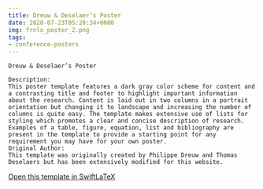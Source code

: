 ```yaml
---
title: Dreuw & Deselaer’s Poster
date: 2020-07-23T05:28:34+0000
img: frnlo_poster_2.png
tags:
- conference-posters
---
```

```
Dreuw & Deselaer’s Poster

Description:
This poster template features a dark gray color scheme for content and a contrasting title and footer to highlight important information about the research. Content is laid out in two columns in a portrait orientation but changing it to landscape and increasing the number of columns is quite easy. The template makes extensive use of lists for styling which promotes a clear and concise description of research. Examples of a table, figure, equation, list and bibliography are present in the template to provide a starting point for any requirement you may have for your own poster.
Original Author:
This template was originally created by Philippe Dreuw and Thomas Deselaers but has been extensively modified for this website.
```
[Open this template in SwiftLaTeX](https://www.swiftlatex.com/project.html?import=https://swiftlatex.github.io/LaTeXBoilerPlate/zips/rvgrq_conference_poster_2.zip)
